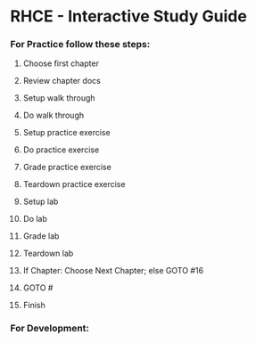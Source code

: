 # RHCE - Interactive Study Guide

### For Practice follow these steps:
1. Choose first chapter
2. Review chapter docs

3. Setup     walk through
4. Do        walk through

6. Setup     practice exercise
7. Do        practice exercise
8. Grade     practice exercise
9. Teardown  practice exercise

10. Setup    lab
11. Do       lab
12. Grade    lab
13. Teardown lab

14. If Chapter: Choose Next Chapter; else GOTO #16

15. GOTO #
16. Finish

### For Development:
